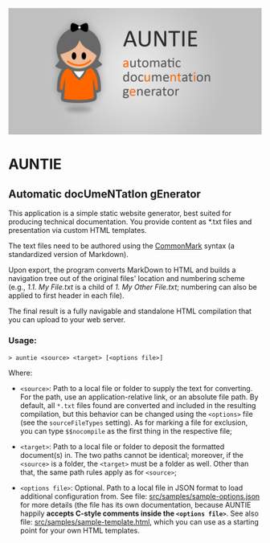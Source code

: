 ![Auntie Logo](identity/imagery/auntie.jpg)

# AUNTIE
## Automatic docUmeNTatIon gEnerator

This application is a simple static website generator, best suited for producing
technical documentation. You provide content as *.txt files and presentation via
custom HTML templates.

The text files need to be authored using the [CommonMark](https://commonmark.org)
syntax (a standardized version of Markdown).

Upon export, the program converts MarkDown to HTML and builds a navigation tree
out of the original files' location and numbering scheme (e.g., *1.1. My File.txt*
is a child of *1. My Other File.txt*; numbering can also be applied to first header
in each file).

The final result is a fully navigable and standalone HTML compilation that you can
upload to your web server.

### Usage:
````
> auntie <source> <target> [<options file>]
````

Where:
- `<source>`: Path to a local file or folder to supply the text for converting. For
the path, use an application-relative link, or an absolute file path. By default,
all `*.txt` files found are converted and included in the resulting compilation,
but this behavior can be changed using the `<options>` file (see the
`sourceFileTypes` setting). As for marking a file for exclusion, you can type
`$$nocompile` as the first thing in the respective file;

- `<target>`: Path to a local file or folder to deposit the formatted document(s)
in. The two paths cannot be identical; moreover, if the `<source>` is a folder, the
`<target>` must be a folder as well. Other than that, the same path rules apply as
for `<source>`;

- `<options file>`: Optional. Path to a local file in JSON format to load
additional configuration from. See file: [src/samples/sample-options.json](https://github.com/ciacob/auntie/blob/master/src/samples/sample-options.json) for more
details (the file has its own documentation, because AUNTIE happily **accepts
C-style comments inside the `<options file>`**. See also file:
[src/samples/sample-template.html](https://github.com/ciacob/auntie/blob/master/src/samples/sample-template.html), which you can use as a starting point for your
own HTML templates.
